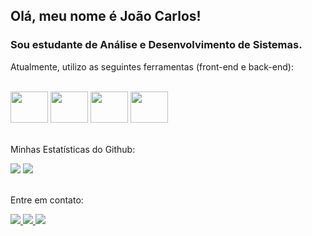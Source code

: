 ## Olá, meu nome é João Carlos!
### Sou estudante de Análise e Desenvolvimento de Sistemas.

Atualmente, utilizo as seguintes ferramentas (front-end e back-end):

<div  style="display: inline_block"> </br>
  <img width="60" height="50" src="https://cdn.jsdelivr.net/gh/devicons/devicon@latest/icons/javascript/javascript-original.svg" />
  <img width="60" height="50" src="https://cdn.jsdelivr.net/gh/devicons/devicon@latest/icons/react/react-original-wordmark.svg" />
  <img  width="60" height="50" src="https://cdn.jsdelivr.net/gh/devicons/devicon@latest/icons/nodejs/nodejs-original-wordmark.svg" />
  <img  width="60" height="50" src="https://cdn.jsdelivr.net/gh/devicons/devicon@latest/icons/csharp/csharp-original.svg" />
</div> </br>


Minhas Estatísticas do Github: 

 <div>
    <img src="https://github-readme-stats.vercel.app/api/top-langs/?username=joaobueno07&theme=tokyonight&layout=donut"/>
    <img src="https://github-readme-stats.vercel.app/api?username=joaobueno07&theme=tokyonight&show_icons=true"/>
 </div> </br>

  Entre em contato:
<div>
  <a href="mailto:buenotjoao07@gmail.com" target="_blank">
    <img src="https://img.shields.io/badge/Gmail-D14836?style=for-the-badge&logo=gmail&logoColor=white" target="_blank">
  </a>
  
  <a href="https://www.linkedin.com/in/jo%C3%A3o-bueno-7b0799261/">
    <img src="https://img.shields.io/badge/LinkedIn-0077B5?style=for-the-badge&logo=linkedin&logoColor=white">
  </a>

  <a href="https://portifolio-next-js-7mfk.vercel.app/">
    <img src="https://img.shields.io/badge/website-000000?style=for-the-badge&logo=About.me&logoColor=white">
  </a>
</div>
